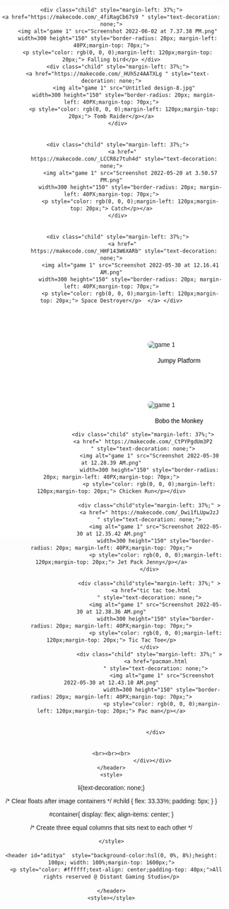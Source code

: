 <html>
<head>
<meta name="viewport" content="width=device-width, initial-scale=1"><meta name="viewport" content="width=device-width">
<style>
* {box-sizing: border-box;}
body {font-family: Verdana, sans-serif; margin: 0px; padding: 0px;

background-color: #ffffff;}
.mySlides {display: none;}
img {vertical-align: middle;
}

/* Slideshow container */
.slideshow-container {
  max-width: 10000px;
  position: relative;
  margin: 0px;
  
}

/* Caption text */
.text {
  color: #f2f2f2;
  font-size: 15px;
  padding: 8px 12px;
  position: absolute;
  bottom: 8px;
  width: 100%;
  text-align: center;
}

/* Number text (1/3 etc) */
.numbertext {
  color: #f2f2f2;
  font-size: 12px;
  padding: 8px 12px;
  position: absolute;
  top: 0;
}

/* The dots/bullets/indicators */
.dot {
  height: 15px;
  width: 15px;
  margin: 0 2px;
  background-color: rgb(255, 255, 255);
  border-radius: 50%;
  display: inline-block;
  transition: background-color 2s ease;
}

.active {
  background-color: #3b3b3b;
}

/* Fading animation */
.fade {
  animation-name: fade;
  animation-duration: 10s;
}

@keyframes fade {
  from {opacity: 1} 
  to {opacity: 1}
}

/* On smaller screens, decrease text size */
@media only screen and (max-width: 300px) {
  .text {font-size: 11px}
}
</style>
</head>
<body>
 

<div class="slideshow-container">

<div class="mySlides fade">
  <div class="numbertext"></div>
  <img src="1.png" style="width:100%">
  <div class="text"></div>
</div>

<div class="mySlides fade">
  <div class="numbertext"></div>
  <img src="meet Bobo the monkey.png" style="width:100%">
  <div class="text"></div>
</div>

<div class="mySlides fade">
  <div class="numbertext"></div>
  <img src="Slide 1-2.png" style="width:100%">
  <div class="text"></div>
</div>


</div>
<br>

<div style="text-align:center">
  <span class="dot"></span> 
  <span class="dot"></span> 
  <span class="dot"></span> 
</div>

<script>
let slideIndex = 0;
showSlides();

function showSlides() {
  let i;
  let slides = document.getElementsByClassName("mySlides");
  let dots = document.getElementsByClassName("dot");
  for (i = 0; i < slides.length; i++) {
    slides[i].style.display = "none";  
  }
  slideIndex++;
  if (slideIndex > slides.length) {slideIndex = 1}    
  for (i = 0; i < dots.length; i++) {
    dots[i].className = dots[i].className.replace(" active", "");
  }
  slides[slideIndex-1].style.display = "block";  
  dots[slideIndex-1].className += " active";
  setTimeout(showSlides, 6000); // Change image every 2 seconds
}
</script>
<header style="background-color: #ffffff;height: 1200px; width: 100%;">
  
  

 
    <div class="child" style="margin-left: 37%;">
    <a href="https://makecode.com/_4fiRagCb67s9 " style="text-decoration: none;">
        <img alt="game 1" src="Screenshot 2022-06-02 at 7.37.38 PM.png"
        width=300 height="150" style="border-radius: 20px; margin-left: 40PX;margin-top: 70px;">
        <p style="color: rgb(0, 0, 0);margin-left: 120px;margin-top: 20px;"> Falling bird</p> </div>
        <div class="child" style="margin-left: 37%;">
        <a href="https://makecode.com/_HUh5z4AATXLg " style="text-decoration: none;">
            <img alt="game 1" src="Untitled design-8.jpg"
            width=300 height="150" style="border-radius: 20px; margin-left: 40PX;margin-top: 70px;">
            <p style="color: rgb(0, 0, 0);margin-left: 120px;margin-top: 20px;"> Tomb Raider</p></a>
        </div>
    

        <div class="child" style="margin-left: 37%;">
            <a href=" 
            https://makecode.com/_LCCR8z7tuh4d" style="text-decoration: none;">
                <img alt="game 1" src="Screenshot 2022-05-20 at 3.50.57 PM.png"
                width=300 height="150" style="border-radius: 20px; margin-left: 40PX;margin-top: 70px;">
                <p style="color: rgb(0, 0, 0);margin-left: 120px;margin-top: 20px;"> Catch</p></a>
        </div>
    
    
        <div class="child" style="margin-left: 37%;">
            <a href=" 
            https://makecode.com/_HHF143W6XARb" style="text-decoration: none;">
                <img alt="game 1" src="Screenshot 2022-05-30 at 12.16.41 AM.png"
                width=300 height="150" style="border-radius: 20px; margin-left: 40PX;margin-top: 70px;">
                <p style="color: rgb(0, 0, 0);margin-left: 120px;margin-top: 20px;"> Space Destroyer</p>  </a> </div>
  </div>
                <div class="child" style="margin-left: 37%;">
                <a href=" https://makecode.com/_70ueWXcpkULd
                " style="text-decoration: none;">
                    <img alt="game 1" src="6.png"
                    width=300 height="150" style="border-radius: 20px; margin-left: 40PX;margin-top: 70px;">
                    <p style="color: rgb(0, 0, 0);margin-left: 120px;margin-top: 20px;"> Jumpy Platform</p></a></div>
                    <div class="child" style="margin-left: 37%;">
                    <a href=" https://makecode.com/_5zKYKT1i35Eb
                    " style="text-decoration: none;">
                        <img alt="game 1" src="pappu.png"
                        width=300 height="150" style="border-radius: 20px; margin-left: 40PX;margin-top: 70px;">
                        <p style="color: rgb(0, 0, 0);margin-left: 120px;margin-top: 20px;"> Bobo the Monkey</p></a></div>

                        <div class="child" style="margin-left: 37%;">
                        <a href=" https://makecode.com/_CtPYPgdUm3P2
                        " style="text-decoration: none;">
                            <img alt="game 1" src="Screenshot 2022-05-30 at 12.28.39 AM.png"
                            width=300 height="150" style="border-radius: 20px; margin-left: 40PX;margin-top: 70px;">
                            <p style="color: rgb(0, 0, 0);margin-left: 120px;margin-top: 20px;"> Chicken Run</p></div>

                            <div class="child"style="margin-left: 37%;" >
                            <a href=" https://makecode.com/_Dwi1fLUpwJzJ
                            " style="text-decoration: none;">
                                <img alt="game 1" src="Screenshot 2022-05-30 at 12.35.42 AM.png"
                                width=300 height="150" style="border-radius: 20px; margin-left: 40PX;margin-top: 70px;">
                                <p style="color: rgb(0, 0, 0);margin-left: 120px;margin-top: 20px;"> Jet Pack Jenny</p></a>
                            </div>

                            <div class="child"style="margin-left: 37%;" >
                             <a href="tic tac toe.html
                            " style="text-decoration: none;">
                                <img alt="game 1" src="Screenshot 2022-05-30 at 12.38.36 AM.png"
                                width=300 height="150" style="border-radius: 20px; margin-left: 40PX;margin-top: 70px;">
                                <p style="color: rgb(0, 0, 0);margin-left: 120px;margin-top: 20px;"> Tic Tac Toe</p>
                            </div>
                            <div class="child" style="margin-left: 37%;" >
                                <a href="pacman.html
                                " style="text-decoration: none;">
                                    <img alt="game 1" src="Screenshot 2022-05-30 at 12.43.10 AM.png"
                                    width=300 height="150" style="border-radius: 20px; margin-left: 40PX;margin-top: 70px;">
                                    <p style="color: rgb(0, 0, 0);margin-left: 120px;margin-top: 20px;"> Pac man</p></a>
                                      
                                
                                </div>

                                  
    <br><br><br>
                              </div></div>
    </header>
    <style>


li{text-decoration: none;}


/* Clear floats after image containers */
#child { flex: 33.33%;
  padding: 5px;
}
}

#container{
 display: flex;
 align-items: center;
}


/* Create three equal columns that sits next to each other */


    </style>
    
    <header id="aditya"  style="background-color:hsl(0, 0%, 8%);height: 100px; width: 100%;margin-top: 1600px;">
       <p style="color: #ffffff;text-align: center;padding-top: 40px;">All rights reserved @ Distant Gaming Studio</p>
   
    </header>
    <style></style>

</style>
</body>
</html> 
